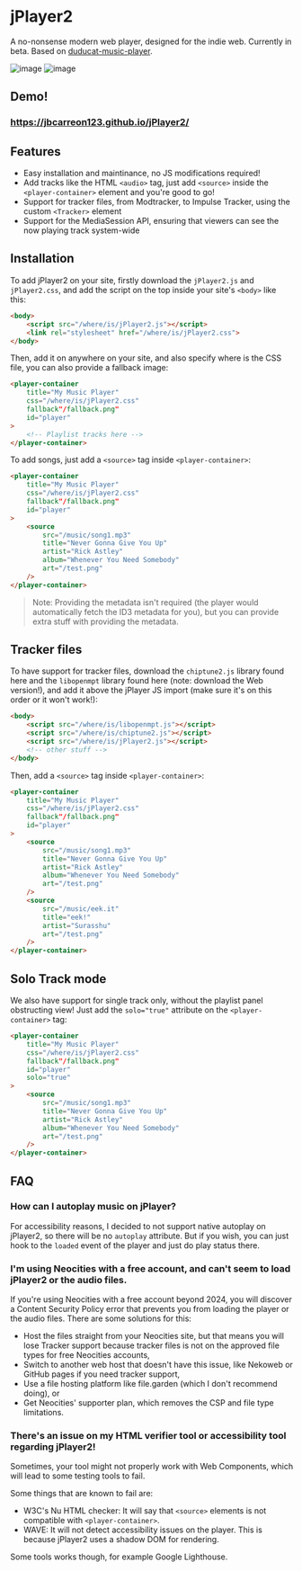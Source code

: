 # jPlayer2
A no-nonsense modern web player, designed for the indie web. Currently in beta.
Based on [duducat-music-player](https://github.com/ducdat0507/stuff/tree/main/music-player).

![image](https://github.com/user-attachments/assets/02999760-ecbd-485e-9e1b-b706838e67eb)
![image](https://github.com/user-attachments/assets/dd0b16bf-e2b8-4f38-a2fb-a81cbc31180b)

## Demo!
### https://jbcarreon123.github.io/jPlayer2/

## Features
- Easy installation and maintinance, no JS modifications required!
- Add tracks like the HTML `<audio>` tag, just add `<source>` inside the `<player-container>` element and you're good to go!
- Support for tracker files, from Modtracker, to Impulse Tracker, using the custom `<Tracker>` element
- Support for the MediaSession API, ensuring that viewers can see the now playing track system-wide

## Installation
To add jPlayer2 on your site, firstly download the `jPlayer2.js` and `jPlayer2.css`, and add the script on the top inside your site's `<body>` like this:
```html
<body>
    <script src="/where/is/jPlayer2.js"></script>
    <link rel="stylesheet" href="/where/is/jPlayer2.css">
</body>
```

Then, add it on anywhere on your site, and also specify where is the CSS file, you can also provide a fallback image:
```html
<player-container
    title="My Music Player"
    css="/where/is/jPlayer2.css"
    fallback"/fallback.png"
    id="player"
>
    <!-- Playlist tracks here -->
</player-container>
```

To add songs, just add a `<source>` tag inside `<player-container>`:
```html
<player-container
    title="My Music Player"
    css="/where/is/jPlayer2.css"
    fallback"/fallback.png"
    id="player"
>
    <source
        src="/music/song1.mp3"
        title="Never Gonna Give You Up"
        artist="Rick Astley"
        album="Whenever You Need Somebody"
        art="/test.png"
    />
</player-container>
```
> Note: Providing the metadata isn't required (the player would automatically fetch the ID3 metadata for you), but you can provide extra stuff with providing the metadata.

## Tracker files
To have support for tracker files, download the `chiptune2.js` library found here and the `libopenmpt` library found here (note: download the Web version!), and add it above the jPlayer JS import (make sure it's on this order or it won't work!):
```html
<body>
    <script src="/where/is/libopenmpt.js"></script>
    <script src="/where/is/chiptune2.js"></script>
    <script src="/where/is/jPlayer2.js"></script>
    <!-- other stuff -->
</body>
```

Then, add a `<source>` tag inside `<player-container>`:
```html
<player-container
    title="My Music Player"
    css="/where/is/jPlayer2.css"
    fallback"/fallback.png"
    id="player"
>
    <source
        src="/music/song1.mp3"
        title="Never Gonna Give You Up"
        artist="Rick Astley"
        album="Whenever You Need Somebody"
        art="/test.png"
    />
    <source
        src="/music/eek.it"
        title="eek!"
        artist="Surasshu"
        art="/test.png"
    />
</player-container>
```

## Solo Track mode
We also have support for single track only, without the playlist panel obstructing view! Just add the `solo="true"` attribute on the `<player-container>` tag:
```html
<player-container
    title="My Music Player"
    css="/where/is/jPlayer2.css"
    fallback"/fallback.png"
    id="player"
    solo="true"
>
    <source
        src="/music/song1.mp3"
        title="Never Gonna Give You Up"
        artist="Rick Astley"
        album="Whenever You Need Somebody"
        art="/test.png"
    />
</player-container>
```

## FAQ

### How can I autoplay music on jPlayer?
For accessibility reasons, I decided to not support native autoplay on jPlayer2, so there will be no `autoplay` attribute. But if you wish, you can just hook to the `loaded` event of the player and just do play status there.

### I'm using Neocities with a free account, and can't seem to load jPlayer2 or the audio files.
If you're using Neocities with a free account beyond 2024, you will discover a Content Security Policy error that prevents you from loading the player or the audio files.
There are some solutions for this:
- Host the files straight from your Neocities site, but that means you will lose Tracker support because tracker files is not on the approved file types for free Neocities accounts,
- Switch to another web host that doesn't have this issue, like Nekoweb or GitHub pages if you need tracker support,
- Use a file hosting platform like file.garden (which I don't recommend doing), or
- Get Neocities' supporter plan, which removes the CSP and file type limitations.

### There's an issue on my HTML verifier tool or accessibility tool regarding jPlayer2!
Sometimes, your tool might not properly work with Web Components, which will lead to some testing tools to fail.

Some things that are known to fail are:
- W3C's Nu HTML checker: It will say that `<source>` elements is not compatible with `<player-container>`.
- WAVE: It will not detect accessibility issues on the player. This is because jPlayer2 uses a shadow DOM for rendering.

Some tools works though, for example Google Lighthouse.
